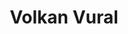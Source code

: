 ---
layout: page
title: Volkan Vural
order: 2009-01
grad_date: 'Jan 2009'
lastname: Vural
description: PhD Graduate
importance: 1
category: work
current: false 
position: Graduate
current_pos: UCSD
website: https://www.volkanvural.com/
Thesis: Improving Large Margin Classifiers using Relationships among Samples
---